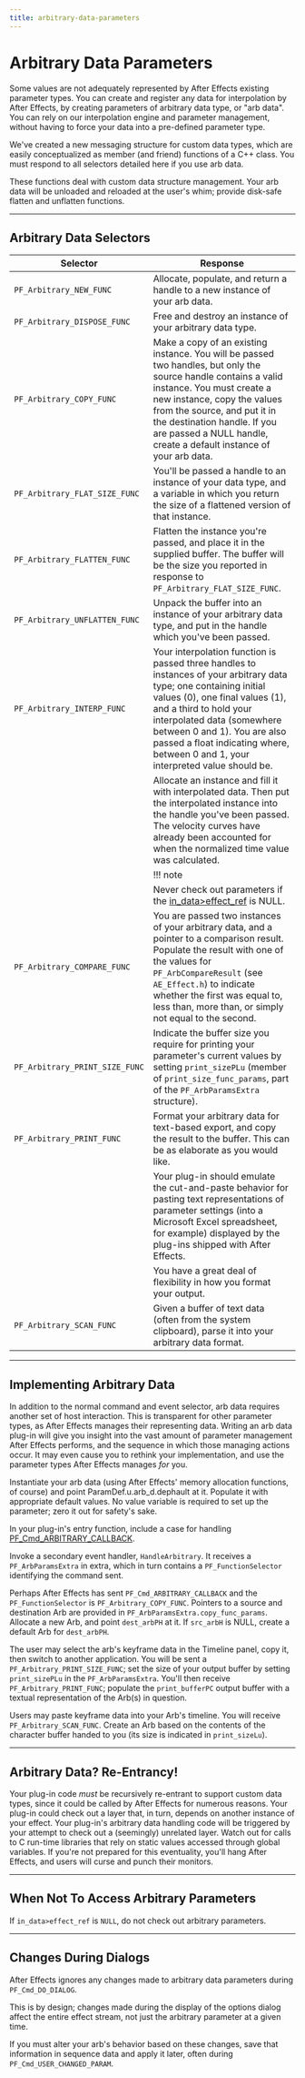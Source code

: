 ```yaml
---
title: arbitrary-data-parameters
---
```

# Arbitrary Data Parameters

Some values are not adequately represented by After Effects existing parameter types. You can create and register any data for interpolation by After Effects, by creating parameters of arbitrary data type, or "arb data". You can rely on our interpolation engine and parameter management, without having to force your data into a pre-defined parameter type.

We've created a new messaging structure for custom data types, which are easily conceptualized as member (and friend) functions of a C++ class. You must respond to all selectors detailed here if you use arb data.

These functions deal with custom data structure management. Your arb data will be unloaded and reloaded at the user's whim; provide disk-safe flatten and unflatten functions.

---

## Arbitrary Data Selectors

|            Selector            |                                                                                                                                                            Response                                                                                                                                                             |
|--------------------------------|---------------------------------------------------------------------------------------------------------------------------------------------------------------------------------------------------------------------------------------------------------------------------------------------------------------------------------|
| `PF_Arbitrary_NEW_FUNC`        | Allocate, populate, and return a handle to a new instance of your arb data.                                                                                                                                                                                                                                                     |
| `PF_Arbitrary_DISPOSE_FUNC`    | Free and destroy an instance of your arbitrary data type.                                                                                                                                                                                                                                                                       |
| `PF_Arbitrary_COPY_FUNC`       | Make a copy of an existing instance. You will be passed two handles, but only the source handle contains a valid instance. You must create a new instance, copy the values from the source, and put it in the destination handle. If you are passed a NULL handle, create a default instance of your arb data.                  |
| `PF_Arbitrary_FLAT_SIZE_FUNC`  | You'll be passed a handle to an instance of your data type, and a variable in which you return the size of a flattened version of that instance.                                                                                                                                                                                |
| `PF_Arbitrary_FLATTEN_FUNC`    | Flatten the instance you're passed, and place it in the supplied buffer. The buffer will be the size you reported in response to `PF_Arbitrary_FLAT_SIZE_FUNC`.                                                                                                                                                                 |
| `PF_Arbitrary_UNFLATTEN_FUNC`  | Unpack the buffer into an instance of your arbitrary data type, and put in the handle which you've been passed.                                                                                                                                                                                                                 |
| `PF_Arbitrary_INTERP_FUNC`     | Your interpolation function is passed three handles to instances of your arbitrary data type; one containing initial values (0), one final values (1), and a third to hold your interpolated data (somewhere between 0 and 1). You are also passed a float indicating where, between 0 and 1, your interpreted value should be. |
|                                | Allocate an instance and fill it with interpolated data. Then put the interpolated instance into the handle you've been passed. The velocity curves have already been accounted for when the normalized time value was calculated.                                                                                              |
|                                | !!! note                                                                                                                                                                                                                                                                                                                        |
|                                |      Never check out parameters if the [in_data>effect_ref](../effect-basics/PF_InData.md#pf_indata-members) is NULL.                                                                                                                                                                                                           |
| `PF_Arbitrary_COMPARE_FUNC`    | You are passed two instances of your arbitrary data, and a pointer to a comparison result. Populate the result with one of the values for `PF_ArbCompareResult` (see `AE_Effect.h`) to indicate whether the first was equal to, less than, more than, or simply not equal to the second.                                        |
| `PF_Arbitrary_PRINT_SIZE_FUNC` | Indicate the buffer size you require for printing your parameter's current values by setting `print_sizePLu` (member of `print_size_func_params`, part of the `PF_ArbParamsExtra` structure).                                                                                                                                   |
| `PF_Arbitrary_PRINT_FUNC`      | Format your arbitrary data for text-based export, and copy the result to the buffer. This can be as elaborate as you would like.                                                                                                                                                                                                |
|                                | Your plug-in should emulate the cut-and-paste behavior for pasting text representations of parameter settings (into a Microsoft Excel spreadsheet, for example) displayed by the plug-ins shipped with After Effects.                                                                                                           |
|                                | You have a great deal of flexibility in how you format your output.                                                                                                                                                                                                                                                             |
| `PF_Arbitrary_SCAN_FUNC`       | Given a buffer of text data (often from the system clipboard), parse it into your arbitrary data format.                                                                                                                                                                                                                        |

---

## Implementing Arbitrary Data

In addition to the normal command and event selector, arb data requires another set of host interaction. This is transparent for other parameter types, as After Effects manages their representing data. Writing an arb data plug-in will give you insight into the vast amount of parameter management After Effects performs, and the sequence in which those managing actions occur. It may even cause you to rethink your implementation, and use the parameter types After Effects manages *for* you.

Instantiate your arb data (using After Effects' memory allocation functions, of course) and point ParamDef.u.arb_d.dephault at it. Populate it with appropriate default values. No value variable is required to set up the parameter; zero it out for safety's sake.

In your plug-in's entry function, include a case for handling [PF_Cmd_ARBITRARY_CALLBACK](../effect-basics/command-selectors.md#messaging).

Invoke a secondary event handler, `HandleArbitrary`. It receives a `PF_ArbParamsExtra` in extra, which in turn contains a `PF_FunctionSelector` identifying the command sent.

Perhaps After Effects has sent `PF_Cmd_ARBITRARY_CALLBACK` and the `PF_FunctionSelector` is `PF_Arbitrary_COPY_FUNC`. Pointers to a source and destination Arb are provided in `PF_ArbParamsExtra.copy_func_params`. Allocate a new Arb, and point `dest_arbPH` at it. If `src_arbH` is NULL, create a default Arb for `dest_arbPH`.

The user may select the arb's keyframe data in the Timeline panel, copy it, then switch to another application. You will be sent a `PF_Arbitrary_PRINT_SIZE_FUNC`; set the size of your output buffer by setting `print_sizePLu` in the `PF_ArbParamsExtra`. You'll then receive `PF_Arbitrary_PRINT_FUNC`; populate the `print_bufferPC` output buffer with a textual representation of the Arb(s) in question.

Users may paste keyframe data into your Arb's timeline. You will receive `PF_Arbitrary_SCAN_FUNC`. Create an Arb based on the contents of the character buffer handed to you (its size is indicated in `print_sizeLu`).

---

## Arbitrary Data? Re-Entrancy!

Your plug-in code *must* be recursively re-entrant to support custom data types, since it could be called by After Effects for numerous reasons. Your plug-in could check out a layer that, in turn, depends on another instance of your effect. Your plug-in's arbitrary data handling code will be triggered by your attempt to check out a (seemingly) unrelated layer. Watch out for calls to C run-time libraries that rely on static values accessed through global variables. If you're not prepared for this eventuality, you'll hang After Effects, and users will curse and punch their monitors.

---

## When Not To Access Arbitrary Parameters

If `in_data>effect_ref` is `NULL`, do not check out arbitrary parameters.

---

## Changes During Dialogs

After Effects ignores any changes made to arbitrary data parameters during `PF_Cmd_DO_DIALOG`.

This is by design; changes made during the display of the options dialog affect the entire effect stream, not just the arbitrary parameter at a given time.

If you must alter your arb's behavior based on these changes, save that information in sequence data and apply it later, often during `PF_Cmd_USER_CHANGED_PARAM`.
